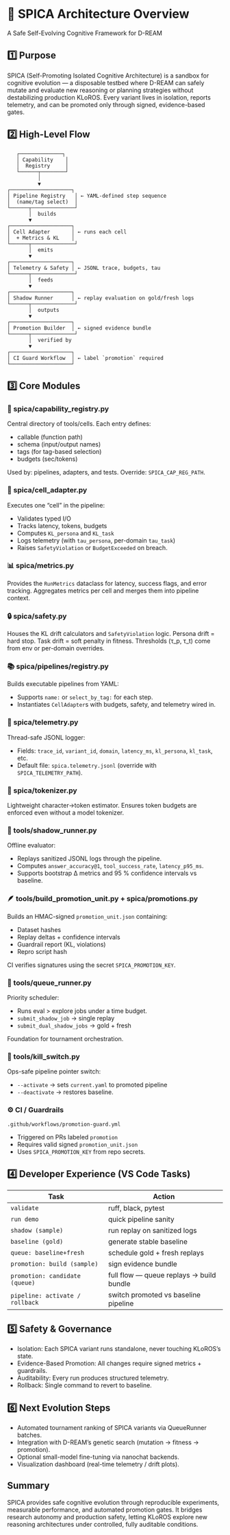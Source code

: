 # 🧠 SPICA Architecture Overview

A Safe Self-Evolving Cognitive Framework for D-REAM

## 1️⃣ Purpose

SPICA (Self-Promoting Isolated Cognitive Architecture) is a sandbox for cognitive evolution — a disposable testbed where D-REAM can safely mutate and evaluate new reasoning or planning strategies without destabilizing production KLoROS.
Every variant lives in isolation, reports telemetry, and can be promoted only through signed, evidence-based gates.

## 2️⃣ High-Level Flow
```
   ┌──────────────┐
   │ Capability    │
   │  Registry     │
   └──────┬────────┘
          │
          ▼
┌────────────────────┐
│ Pipeline Registry   │ ← YAML-defined step sequence
│  (name/tag select)  │
└──────┬──────────────┘
       │  builds
       ▼
┌────────────────────┐
│ Cell Adapter       │ ← runs each cell
│  + Metrics & KL    │
└──────┬──────────────┘
       │  emits
       ▼
┌────────────────────┐
│ Telemetry & Safety │ ← JSONL trace, budgets, tau
└──────┬──────────────┘
       │  feeds
       ▼
┌────────────────────┐
│ Shadow Runner      │ ← replay evaluation on gold/fresh logs
└──────┬──────────────┘
       │  outputs
       ▼
┌────────────────────┐
│ Promotion Builder  │ ← signed evidence bundle
└──────┬──────────────┘
       │  verified by
       ▼
┌────────────────────┐
│ CI Guard Workflow  │ ← label `promotion` required
└────────────────────┘
```

## 3️⃣ Core Modules

### 🧩 spica/capability_registry.py
Central directory of tools/cells.
Each entry defines:
- callable (function path)
- schema (input/output names)
- tags (for tag-based selection)
- budgets (sec/tokens)

Used by: pipelines, adapters, and tests.
Override: `SPICA_CAP_REG_PATH`.

### 🧠 spica/cell_adapter.py
Executes one “cell” in the pipeline:
- Validates typed I/O
- Tracks latency, tokens, budgets
- Computes `KL_persona` and `KL_task`
- Logs telemetry (with `tau_persona`, per-domain `tau_task`)
- Raises `SafetyViolation` or `BudgetExceeded` on breach.

### 📊 spica/metrics.py
Provides the `RunMetrics` dataclass for latency, success flags, and error tracking.
Aggregates metrics per cell and merges them into pipeline context.

### 🔒 spica/safety.py
Houses the KL drift calculators and `SafetyViolation` logic.
Persona drift = hard stop.
Task drift = soft penalty in fitness.
Thresholds (τ_p, τ_t) come from env or per-domain overrides.

### 📚 spica/pipelines/registry.py
Builds executable pipelines from YAML:
- Supports `name:` or `select_by_tag:` for each step.
- Instantiates `CellAdapter`s with budgets, safety, and telemetry wired in.

### 📡 spica/telemetry.py
Thread-safe JSONL logger:
- Fields: `trace_id`, `variant_id`, `domain`, `latency_ms`, `kl_persona`, `kl_task`, etc.
- Default file: `spica.telemetry.jsonl` (override with `SPICA_TELEMETRY_PATH`).

### 🧮 spica/tokenizer.py
Lightweight character→token estimator.
Ensures token budgets are enforced even without a model tokenizer.

### 🧭 tools/shadow_runner.py
Offline evaluator:
- Replays sanitized JSONL logs through the pipeline.
- Computes `answer_accuracy@1`, `tool_success_rate`, `latency_p95_ms`.
- Supports bootstrap Δ metrics and 95 % confidence intervals vs baseline.

### 🪶 tools/build_promotion_unit.py + spica/promotions.py
Builds an HMAC-signed `promotion_unit.json` containing:
- Dataset hashes
- Replay deltas + confidence intervals
- Guardrail report (KL, violations)
- Repro script hash

CI verifies signatures using the secret `SPICA_PROMOTION_KEY`.

### 🧩 tools/queue_runner.py
Priority scheduler:
- Runs eval > explore jobs under a time budget.
- `submit_shadow_job` → single replay
- `submit_dual_shadow_jobs` → gold + fresh

Foundation for tournament orchestration.

### 🔄 tools/kill_switch.py
Ops-safe pipeline pointer switch:
- `--activate` → sets `current.yaml` to promoted pipeline
- `--deactivate` → restores baseline.

### ⚙️ CI / Guardrails
`.github/workflows/promotion-guard.yml`
- Triggered on PRs labeled `promotion`
- Requires valid signed `promotion_unit.json`
- Uses `SPICA_PROMOTION_KEY` from repo secrets.

## 4️⃣ Developer Experience (VS Code Tasks)
| Task                           | Action                                      |
|--------------------------------|---------------------------------------------|
| `validate`                     | ruff, black, pytest                         |
| `run demo`                     | quick pipeline sanity                       |
| `shadow (sample)`              | run replay on sanitized logs                |
| `baseline (gold)`              | generate stable baseline                    |
| `queue: baseline+fresh`        | schedule gold + fresh replays               |
| `promotion: build (sample)`    | sign evidence bundle                        |
| `promotion: candidate (queue)` | full flow — queue replays → build bundle    |
| `pipeline: activate / rollback`| switch promoted vs baseline pipeline        |

## 5️⃣ Safety & Governance
- Isolation: Each SPICA variant runs standalone, never touching KLoROS’s state.
- Evidence-Based Promotion: All changes require signed metrics + guardrails.
- Auditability: Every run produces structured telemetry.
- Rollback: Single command to revert to baseline.

## 6️⃣ Next Evolution Steps
- Automated tournament ranking of SPICA variants via QueueRunner batches.
- Integration with D-REAM’s genetic search (mutation → fitness → promotion).
- Optional small-model fine-tuning via nanochat backends.
- Visualization dashboard (real-time telemetry / drift plots).

## Summary
SPICA provides safe cognitive evolution through reproducible experiments, measurable performance, and automated promotion gates.
It bridges research autonomy and production safety, letting KLoROS explore new reasoning architectures under controlled, fully auditable conditions.
